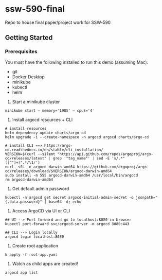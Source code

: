 # ssw-590-final
Repo to house final paper/project work for SSW-590

## Getting Started

### Prerequisites
You must have the following installed to run this demo (assuming Mac):
* git
* Docker Desktop
* minikube
* kubectl
* helm

1. Start a minikube cluster
```
minikube start — memory='1985' — cpus='4'
```
1. Install argocd resources + CLI
```
# install resources
helm dependency update charts/argo-cd
helm upgrade -i --create-namespace -n argocd argocd charts/argo-cd

# install CLI ==> https://argo-cd.readthedocs.io/en/stable/cli_installation/
VERSION=$(curl --silent "https://api.github.com/repos/argoproj/argo-cd/releases/latest" | grep '"tag_name"' | sed -E 's/.*"([^"]+)".*/\1/')
curl -sSL -o argocd-darwin-amd64 https://github.com/argoproj/argo-cd/releases/download/$VERSION/argocd-darwin-amd64
sudo install -m 555 argocd-darwin-amd64 /usr/local/bin/argocd
rm argocd-darwin-amd64
```
1. Get default admin password
```
kubectl -n argocd get secret argocd-initial-admin-secret -o jsonpath="{.data.password}" | base64 -d; echo
```
1. Access ArgoCD via UI or CLI
```
## UI --> Port forward and go to localhost:8080 in browser
kubectl port-forward svc/argocd-server -n argocd 8080:443

## CLI --> Login locally
argocd login localhost:8080
```
1. Create root application
```
k apply -f root-app.yaml
```
1. Watch as child apps are created!
```
argocd app list
```